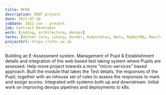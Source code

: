 ```yaml
---
title: NFER
description: ENOT project
date: 2021-07-28
jobDate: 2021-Jun - present
job: Contract Developer
work: [coding, architecture, devops]
techs: [dotnet Core, csharp, Docker, Kubernetes, Nats, RabbitMQ, MassTransit, Azure devops]
projectUrl: https://nfer.ac.uk
---
```


Building an E-Assessment system.
Management of Pupil & Establishment details and integration of the web based test taking system where Pupils are assessed.
Help move project towards a more "micro-services" based approach.
Built the module that takes the Test details, the responses of the Pupil, together with an inhouse set of rules to assess the responses to mark and assign scores.
Integrated with systems both up and downstream.
Initial work on improving devops pipelines and deployments to k8s.
